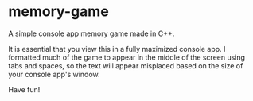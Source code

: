 # memory-game
A simple console app memory game made in C++.

It is essential that you view this in a fully maximized console app. I formatted much of the game to appear in the middle of the screen using tabs and spaces, so the text will appear misplaced based on the size of your console app's window.

Have fun!
